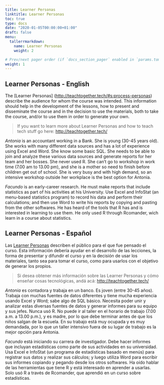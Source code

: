 ```yaml
---
title: Learner Personas
linktitle: Learner Personas
toc: true
type: docs
date: "2020-01-05T00:00:00+01:00"
draft: false
menu:
  tallerrmarkdown:
    name: Learner Personas
    weight: 2

# Prev/next pager order (if `docs_section_pager` enabled in `params.toml`)
weight: 1
---
```



## Learner Personas - English

The [Learner Personas] (http://teachtogether.tech/#s:process-personas) describe the audience for whom the course was intended. This information should help in the development of the lessons, how to present and disseminate the course and in the decision to use the materials, both to take the course, and/or to use them in order to generate your own.

> If you want to learn more about Learner Personas and how to teach tech stuff go here: http://teachtogether.tech/

_Antonia_ is an accountant working in a Bank.  She is young (30-45 years old).  She works with many different data sources and has a lot of experience using Excel and Word. She know some basic SQL. She needs to be able to join and analyze these various data sources and generate reports for her team and her bosses.  She never used R. She can’t go to workshop in work time (7.00 am to 13.00 pm), and she is a mother so need to finish before children get out of school.  She is very busy and with high demand, so an intensive workshop outside her workplace is the best option for Antonia.

_Facundo_ is an early-career research. He must make reports that include statistics as part of his activities at his University. Use Excel and InfoStat (an menu-based statistics program) to record his data and perform their calculations; and then use Word to write his reports by copying and pasting from the other softwares.
He has heard of the tools that R has and is interested in learning to use them. He only used R through Rcomander, wich learn in a course about statistics.


## Learner Personas - Español

Las [Learner Personas](http://teachtogether.tech/#s:process-personas) describen el público para el que fue pensado el curso.  Esta información debería ayudar en el desarrollo de las lecciones, la forma de presentar y difundir el curso y en la decisión de usar los materiales, tanto sea para tomar el curso, como para usarlos con el objetivo de generar los propios.

> Si desea obtener más información sobre las Learner Personas y cómo enseñar cosas tecnológicas, andá acá: http://teachtogether.tech/


_Antonia_ es contadora y trabaja en un banco. Es joven (entre 30-45 años). Trabaja con muchas fuentes de datos diferentes y tiene mucha experiencia usando Excel y Word; sabe algo de SQL básico. Necesita poder unir y analizar estas diversas fuentes de datos y generar informes para su equipo y sus jefes. Nunca usó R. No puede ir al taller en el horario de trabajo (7.00 a.m. a 13.00 p.m.), y es madre, por lo que debe terminar antes de que los niños salgan de la escuela. En su trabajo está muy ocupada y es muy demandada, por lo que un taller intensivo fuera de su lugar de trabajo es la mejor opción para Antonia.

_Facundo_ está iniciando su carrera de investigador. Debe hacer informes que incluyan estadísticas como parte de sus actividades en su universidad. Usa Excel e InfoStat (un programa de estadísticas basado en menús) para registrar sus datos y realizar sus cálculos; y luego utiliza Word para escribir sus informes copiando y pegando desde los otros softwares.
Ha oído hablar de las herramientas que tiene R y está interesado en aprender a usarlas. Solo usó R a través de Rcomander, que aprendió en un curso sobre estadísticas.

